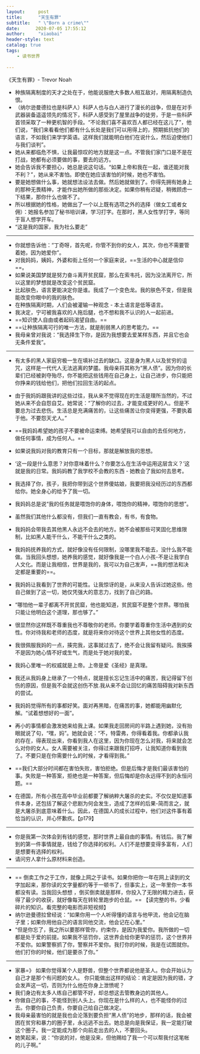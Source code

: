 ```yaml
---
layout:     post
title:      "天生有罪"
subtitle:   " \"Born a crime\""
date:      2020-07-05 17:55:12 
author:     "xiaobai"
header-style: text
catalog: true
tags:
    - 读书世界
     
---
```

《天生有罪》- Trevor Noah
 

- 种族隔离制度的天才之处在于，他能说服绝大多数人相互敌对，用隔离制造仇恨。
- （纳尔逊曼德拉也是科萨人）科萨人也与白人进行了漫长的战争，但是在对手武器装备遥遥领先的情况下，科萨人感受到了屋里战争的徒劳，于是一些科萨首领采取了一种更机智的手段。“不论我们喜不喜欢百人都已经在这儿了”，他们说，“我们来看看他们都有什么长处是我们可以用得上的，预期抵抗他们的语言，不如我们来学学英语。这样我们就能明白他们在说什么，然后迫使他们与我们谈判”。
-  她从来都临危不惧，让我最惊叹的地方就是这一点。不管我们家门口是不是在打战，她都有必须要做的事，要去的远方。
- 她会告诉我不要担心，她总是说这句话。“如果上帝和我在一起，谁还能对我不利？”，她从来不害怕。即使在她应该害怕的时候，她也不害怕。
- 要是她想做什么事，她就想法设法去做。然后她就做到了。你得先拥有她身上的那种无畏精神，才能作出她所做的那些决定。如果你稍有迟疑，稍微顾虑一下结果，那你什么也做不了。
- 所以根据她的性格，她做出了一个以上既有选项之外的选择（做女工或者女佣）：她报名参加了秘书培训课，学习打字。在那时，黑人女性学打字，等同于盲人想学开车。
- “这是我的国家，我为社么要走”
---- 
-  你就想告诉他：“丁奇呀，首先呢，你管不到你的女人，其次，你也不需要管着她，因为她爱你”。
- 对我妈妈，姨妈，外婆和街上任何一个家庭来说，==生活的中心就是信仰==。
-  如果说美国梦就是努力奋斗离开贫民窟，那么在索韦托，因为没法离开它，所以这里的梦想就是改变这个贫民窟。
- 比起肤色，语言更能决定你是谁。我成了一个变色龙。我的肤色不变，但是我能改变你眼中的我的肤色。
- 在种族隔离时期，人们会被灌输一种观念 - 本土语言是低等语言。
- 我决定，宁可被我喜欢的人拖后腿，也不想和我不认识的人一起前进。
- ==知识使人自由或者起码渴望自由。==
- ==让种族隔离可行的唯一方法，就是削弱黑人的思考能力。==
- 我母亲曾对我说：“我选择生下你，是因为我想要去爱某样东西，并且它也会无条件爱我”。
----
-  有太多的黑人家庭穷极一生在填补过去的缺口。这是身为黑人以及贫穷的诅咒，这样是一代代人无法逃离的梦靥。我母亲将其称为“黑人债”。因为你的长辈们已经被剥夺殆尽，你不能把这些钱用在自己身上，让自己进步，你只能把你挣来的钱给他们，把他们拉回生活的起点。
- 由于我妈妈跟我讲的这些过往，我从来不觉得现在的生活是理所当然的，不过她从来不会自怨自艾。她常说：“了解你的过去，才能变成更好的人。但是不要总为过去悲伤。生活总是充满痛苦的，让这些痛苦让你变得更强，不要执着于他。不要怨天尤人。”
- ==我妈妈希望她的孩子不要被命运束缚。她希望我可以自由的去任何地方，做任何事情，成为任何人。==
- 如果说我妈对我的教育只有一个目标，那就是解放我的思想。
- ‘这一段是什么意思？对你意味着什么？你要怎么在生活中运用这层含义？’这就是我的日常。我妈妈教了我学校不会教的东西 - 她教会了我如何去思考。
- 我选择了你，孩子，我把你带到这个世界傻姑娘，我要把我没经历过的东西都给你。她全身心的给予了我一切。
- 我妈妈总是说“我的任务就是喂饱你的身体，喂饱你的精神，喂饱你的思想”。
- 虽然我们其他什么都没有，但我们一直有教会，有书，有食物。
- 我妈妈会带我去其他黑人永远不会去的地方。她不会被那些可笑固化思维限制，比如黑人能干什么，不能干什么之类的。
- 我妈妈抚养我的方式，就好像没有任何限制，没哪里我不能去，没什么我不能做。当我回头想想，她养我的感觉，就好像我是一个白人小孩-不是让我学白人文化。而是让我相信，世界是我的，我可以为自己发声，==我的想法和决定都是重要的==。
- 我妈妈让我看到了世界的可能性。让我惊讶的是，从来没人告诉过她这些。他自己做到了这一切，她仅凭强大的意志力，找到了自己的路。
- “哪怕他一辈子都离不开贫民窟，他也能知道，贫民窟不是整个世界。哪怕我只能让他明白这个道理，那也够了。”
- 很显然你这样既不尊重我也不尊敬你的老师。你要学着尊重你生活中遇到的女性。你对待我和老师的态度，就是将来你对待这个世界上其他女性的态度。
- 我很佩服我妈的一点，揍完我，这事就过去了，绝不会让我留有疑问。我挨揍不是因为她心情不好或生气，而是处于她对我的爱。
- 我妈心里唯一的权威就是上帝。上帝是爱《圣经》是真理。
- 我还从我妈身上继承了一个特点，就是擅长忘记生活中的痛苦，我记得留下创伤的原因，但是我不会就这创伤不放.我从来不会让回忆的痛苦阻碍我对新东西的尝试。
- 我妈妈觉得所有的事都好笑。面对再黑暗，在痛苦的事，她都能用幽默化解。“试着想想好的一面”。
- 再小的事情都会激发她来给我上课。如果我走回房间的半路上遇到她，没有抬眼就说了句，“嘿，妈”。她就会说：“不，特雷弗，你得看着我。你都承认我的存在，得表现出来，你看到我人在这里，因为你现在怎么对我，将来就会怎么对你的女人。女人需要被关注，你得过来跟我打招呼，让我知道你看到我了。不要只是在你需要什么的时候，才看得到我。”
- ==我们大部分时间都在害怕失败，害怕拒绝。但是后悔才是我们最该害怕的事。失败是一种答案，拒绝也是一种答案，但后悔却是你永远得不到的永恒问题。==

- 在德国，所有小孩在高中毕业前都要了解纳粹大屠杀的史实。不仅仅是知道事件本身，还包括了解这个悲剧为何会发生，造成了怎样的后果-简而言之，就是大屠杀到底意味着什么。因此，在德国人的成长过程中，他们对这件事有着恰当的认识，并心怀歉疚。【p179】
---
- 你是我第一次体会到有钱的感觉，那时世界上最自由的事情。有钱后。我了解到的第一件事情就是，钱给了你选择的权利。人们不是想要变得多富有，人们是想要有选择的权利。
- 请问穷人拿什么原材料来创造。
---
- == 倒卖工作之于工作，就像上网之于读书。如果你把你一年在网上读到的文字加起来，那你读的文字量都约等于一顿书了，但事实上，这一年里你一本书都没有读。当我回头想想 ，倒买倒卖就是那样，你投入了无限的精力进去，获得了最少的收获，就好像每天在转轮里跑步的仓鼠。== 【读完整的书，少看碎片的知识。看完整的电影而非短视频】
- 纳尔逊曼德拉曾经说：“如果你用一个人听得懂的语言与他甲流，他会记在脑子里；如果你用他自己的语言同他交流，他会记在心里。”
- “但是你忘了，我之所以要那样管你，约束你，是因为我爱你。我所做的一切都是处于爱的前提。如果我不惩罚你，这世界会给你更早的惩罚，这个世界并不爱你。如果警察抓了你，警察并不爱你。我打你的时候，我是在试图就你。他们打你的时候，他们是要杀了你。”

---


- 家暴=》 如果你觉得某个人是野兽，但整个世界都说他是圣人。你会开始认为自己才是那个有问题的女人。 你只能做出这样的结论：肯定是因为我的错，才会发声这一切，否则为什么他在你身上泄愤呢？
-  我们身边有太多人练自己都管不好，却总想这去管教身边的其他人。
- 你做自己的事，不能怪到别人头上。你现在是什么样的人，也不能怪你的过去。你要你自己负责，你要自己给自己做决定。
- 我母亲最害怕的就是我也会沦落到要负担“黑人债”的地步，那样的话，我会被困在贫穷和暴力的圈子里，永远逃不出去。她总是向是我保证，我一定能打破这个圈子。我一定能成为那个向前走出去的人，不要回头。
- 她笑起来，说：“你说的对，他是没来，但他赐给了我一个可以帮我付这笔帐的儿子啊。”











